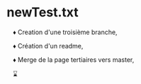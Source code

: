 # newTest.txt

 ♦ Creation d'une troisième branche,

 ♦ Création d'un readme,

 ♦ Merge de la page tertiaires vers master,
 
  ⌛
